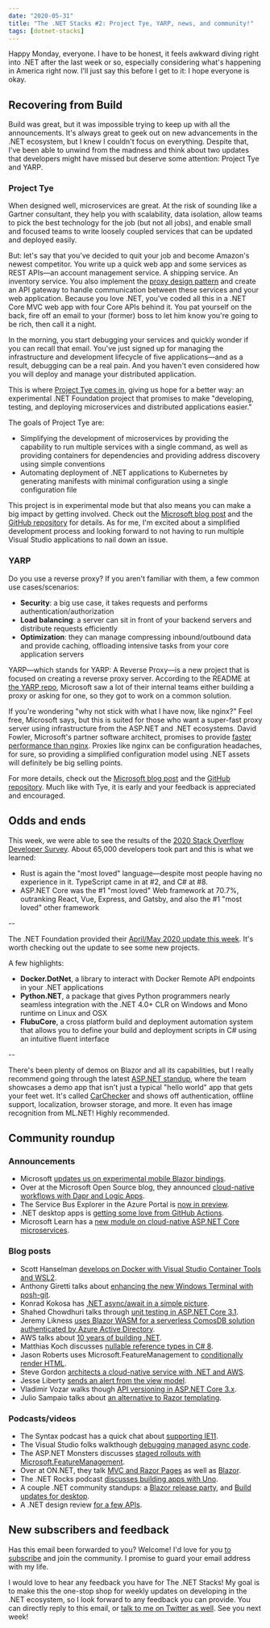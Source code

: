 ```yaml
---
date: "2020-05-31"
title: "The .NET Stacks #2: Project Tye, YARP, news, and community!"
tags: [dotnet-stacks]
---
```


Happy Monday, everyone. I have to be honest, it feels awkward diving right into .NET after the last week or so, especially considering what's happening in America right now. I'll just say this before I get to it: I hope everyone is okay. 

## Recovering from Build

Build was great, but it was impossible trying to keep up with all the announcements. It's always great to geek out on new advancements in the .NET ecosystem, but I knew I couldn't focus on everything. Despite that, I've been able to unwind from the madness and think about two updates that developers might have missed but deserve some attention: Project Tye and YARP.

### Project Tye

When designed well, microservices are great. At the risk of sounding like a Gartner consultant, they help you with scalability, data isolation, allow teams to pick the best technology for the job (but not all jobs), and enable small and focused teams to write loosely coupled services that can be updated and deployed easily. 

But: let's say that you've decided to quit your job and become Amazon's newest competitor. You write up a quick web app and some services as REST APIs—an account management service. A shipping service. An inventory service. You also implement the [proxy design pattern](https://dzone.com/articles/why-proxies-are-important-for-microservices) and create an API gateway to handle communication between these services and your web application. Because you love .NET, you've coded all this in a .NET Core MVC web app with four Core APIs behind it. You pat yourself on the back, fire off an email to your (former) boss to let him know you're going to be rich, then call it a night.

In the morning, you start debugging your services and quickly wonder if you can recall that email. You've just signed up for managing the infrastructure and development lifecycle of five applications—and as a result, debugging can be a real pain. And you haven't even considered how you will deploy and manage your distributed application.

This is where [Project Tye comes in](https://github.com/dotnet/tye), giving us hope for a better way: an experimental .NET Foundation project that promises to make "developing, testing, and deploying microservices and distributed applications easier."

The goals of Project Tye are:

- Simplifying the development of microservices by providing the capability to run multiple services with a single command, as well as providing containers for dependencies and providing address discovery using simple conventions
- Automating deployment of .NET applications to Kubernetes by generating manifests with minimal configuration using a single configuration file

This project is in experimental mode but that also means you can make a big impact by getting involved. Check out the [Microsoft blog post](https://devblogs.microsoft.com/aspnet/introducing-project-tye/) and the [GitHub repository](https://github.com/dotnet/tye) for details. As for me, I'm excited about a simplified development process and looking forward to not having to run multiple Visual Studio applications to nail down an issue.

### YARP

Do you use a reverse proxy? If you aren't familiar with them, a few common use cases/scenarios:

- **Security**: a big use case, it takes requests and performs authentication/authorization
- **Load balancing**: a server can sit in front of your backend servers and distribute requests efficiently
- **Optimization**: they can manage compressing inbound/outbound data and provide caching, offloading intensive tasks from your core application servers

YARP—which stands for YARP: A Reverse Proxy—is a new project that is focused on creating a reverse proxy server. According to the README at [the YARP repo](https://github.com/microsoft/reverse-proxy), Microsoft saw a lot of their internal teams either building a proxy or asking for one, so they got to work on a common solution.

If you're wondering "why not stick with what I have now, like nginx?" Feel free, Microsoft says, but this is suited for those who want a super-fast proxy server using infrastructure from the ASP.NET and .NET ecosystems. David Fowler, Microsoft's partner software architect, promises to provide [faster performance than nginx](https://twitter.com/davidfowl/status/1253392545343606785). Proxies like nginx can be configuration headaches, for sure, so providing a simplified configuration model using .NET assets will definitely be big selling points.

For more details, check out the [Microsoft blog post](https://devblogs.microsoft.com/dotnet/introducing-yarp-preview-1/) and the [GitHub repository](https://github.com/microsoft/reverse-proxy). Much like with Tye, it is early and your feedback is appreciated and encouraged.

## Odds and ends

This week, we were able to see the results of the [2020 Stack Overflow Developer Survey](https://insights.stackoverflow.com/survey/2020#overview). About 65,000 developers took part and this is what we learned:

- Rust is again the "most loved" language—despite most people having no experience in it. TypeScript came in at #2, and C# at #8.
- ASP.NET Core was the #1 "most loved" Web framework at 70.7%, outranking React, Vue, Express, and Gatsby, and also the #1 "most loved" other framework

--

The .NET Foundation provided their [April/May 2020 update this week](https://dotnetfoundation.org/blog). It's worth checking out the update to see some new projects.

A few highlights:

- **Docker.DotNet**, a library to interact with Docker Remote API endpoints in your .NET applications
- **Python.NET**, a package that gives Python programmers nearly seamless integration with the .NET 4.0+ CLR on Windows and Mono runtime on Linux and OSX
- **FlubuCore**, a cross platform build and deployment automation system that allows you to define your build and deployment scripts in C# using an intuitive fluent interface

--

There's been plenty of demos on Blazor and all its capabilities, but I really recommend going through the latest [ASP.NET standup](https://www.youtube.com/watch?v=onI2_Q0wrdM), where the team showcases a demo app that isn't just a typical "hello world" app that gets your feet wet. It's called [CarChecker](https://github.com/SteveSandersonMS/CarChecker) and shows off authentication, offline support, localization, browser storage, and more. It even has image recognition from ML.NET! Highly recommended.

## Community roundup

### Announcements

- Microsoft [updates us on experimental mobile Blazor bindings](https://devblogs.microsoft.com/aspnet/announcing-experimental-mobile-blazor-bindings-may-update/).
- Over at the Microsoft Open Source blog, they announced [cloud-native workflows with Dapr and Logic Apps](https://cloudblogs.microsoft.com/opensource/2020/05/26/announcing-cloud-native-workflows-dapr-logic-apps/).
- The Service Bus Explorer in the Azure Portal is [now in preview](https://azure.microsoft.com/updates/sesrvice-bus-explorer/).
- .NET desktop apps is [getting some love from GitHub Actions](https://devblogs.microsoft.com/dotnet/continuous-integration-workflow-template-for-net-core-desktop-apps-with-github-actions/).
- Microsoft Learn has a [new module on cloud-native ASP.NET Core microservices](https://docs.microsoft.com/learn/modules/microservices-aspnet-core/).

### Blog posts

- Scott Hanselman [develops on Docker with Visual Studio Container Tools and WSL2](https://www.hanselman.com/blog/DevelopingOnDockerWithTheNewAndImprovedVisualStudioContainerToolsAndWSL2.aspx).
- Anthony Giretti talks about [enhancing the new Windows Terminal with posh-git](https://anthonygiretti.com/2020/05/24/visual-studio-2019-new-windows-terminal-has-arrived-how-to-enhance-it-with-posh-git-for-git-usage/).
- Konrad Kokosa has [.NET async/await in a simple picture](https://tooslowexception.com/net-asyncawait-in-a-single-picture/).
- Shahed Chowdhuri talks through [unit testing in ASP.NET Core 3.1](https://wakeupandcode.com/unit-testing-in-asp-net-core-3-1/).
- Jeremy Likness [uses Blazor WASM for a serverless ComosDB solution authenticated by Azure Active Directory](https://blog.jeremylikness.com/blog/azure-ad-secured-serverless-cosmosdb-from-blazor-webassembly/).
- AWS talks about [10 years of building .NET](https://aws.amazon.com/blogs/developer/10-years-of-building-net-on-aws/?utm_source=feedburner&utm_medium=feed&utm_campaign=Feed%3A+AwsDeveloperBlog+%28AWS+Developer+Blog%29).
- Matthias Koch discusses [nullable reference types in C# 8](https://blog.jetbrains.com/dotnet/2020/05/26/nullable-contexts-nullable-attributes/).
- Jason Roberts uses Microsoft.FeatureManagement to [conditionally render HTML](https://dontcodetired.com/blog/post/Conditional-HTML-Rendering-with-Microsoft-Feature-Flags-(MicrosoftFeatureManagement)).
- Steve Gordon [architects a cloud-native service with .NET and AWS](https://www.stevejgordon.co.uk/architecting-a-cloud-native-service-with-dotnet-and-aws).
- Jesse Liberty [sends an alert from the view model](http://jesseliberty.com/2020/05/27/an-alert-from-the-viewmodel/?utm_source=feedburner&utm_medium=feed&utm_campaign=Feed%3A+JesseLiberty-SilverlightGeek+%28Jesse+Liberty%29).
- Vladimir Vozar walks though [API versioning in ASP.NET Core 3.x](https://exceptionnotfound.net/overview-of-api-versioning-in-asp-net-core-3-0).
- Julio Sampaio talks about [an alternative to Razor templating](https://www.red-gate.com/simple-talk/dotnet/net-development/creating-templates-with-liquid-in-asp-net-core/).

### Podcasts/videos

- The Syntax podcast has a quick chat about [supporting IE11](https://traffic.libsyn.com/secure/syntax/Syntax251.mp3).
- The Visual Studio folks walkthough [debugging managed async code](https://www.youtube.com/watch?v=aVEug50YpaM).
- The ASP.NET Monsters discusses [staged rollouts with Microsoft.FeatureManagement](https://www.youtube.com/watch?v=ptiki5yhWDU).
- Over at ON.NET, they talk [MVC and Razor Pages](https://channel9.msdn.com/Shows/On-NET/ASPNET-Core-Series-MVC-and-Razor-Pages?WT.mc_id=DX_MVP4025064) as well as [Blazor](https://channel9.msdn.com/Shows/On-NET/ASPNET-Core-Series-Blazor).
- The .NET Rocks podcast [discusses building apps with Uno](http://www.dotnetrocks.com/default.aspx?ShowNum=1689).
- A couple .NET community standups: a [Blazor release party](https://www.youtube.com/watch?v=onI2_Q0wrdM), and [Build updates for desktop](https://www.youtube.com/watch?v=vjIQ1xKU5xw).
- A .NET design review [for a few APIs](https://www.youtube.com/watch?v=jhibZCgzB9o).

## New subscribers and feedback

Has this email been forwarded to you? Welcome! I'd love for you [to subscribe](https://www.dotnetstacks.com/register) and join the community. I promise to guard your email address with my life.

I would love to hear any feedback you have for The .NET Stacks! My goal is to make this the one-stop shop for weekly updates on developing in the .NET ecosystem, so I look forward to any feedback you can provide. You can directly reply to this email, or [talk to me on Twitter as well](https://www.dotnetstacks.com/register). See you next week!
